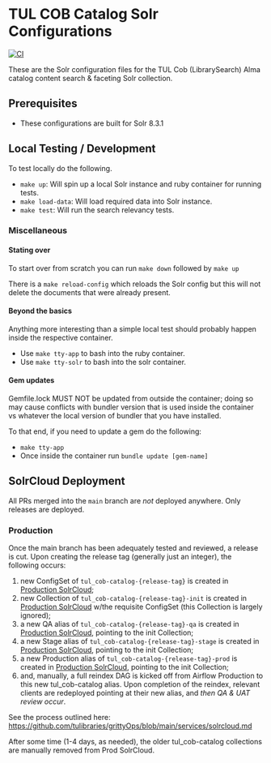 # TUL COB Catalog Solr Configurations
[![CI](https://github.com/tulibraries/tul_cob-catalog-solr/actions/workflows/ci.yml/badge.svg)](https://github.com/tulibraries/tul_cob-catalog-solr/actions/workflows/ci.yml)

These are the Solr configuration files for the TUL Cob (LibrarySearch) Alma catalog content search & faceting Solr collection.

## Prerequisites

- These configurations are built for Solr 8.3.1

## Local Testing / Development
To test locally do the following.

* `make up`: Will spin up a local Solr instance and ruby container for running tests.
* `make load-data`: Will load required data into Solr instance.
* `make test`: Will run the search relevancy tests.

### Miscellaneous
#### Stating over
To start over from scratch you can run `make down` followed by `make up`

There is a `make reload-config` which reloads the Solr config but this will not delete the documents that were already present.

#### Beyond the basics
Anything more interesting than a simple local test should probably happen inside the respective container.

* Use `make tty-app` to bash into the ruby container.
* Use `make tty-solr` to bash into the solr container.

#### Gem updates
Gemfile.lock MUST NOT be updated from outside the container; doing so may cause conflicts with bundler version that is used inside the container vs whatever the local version of bundler that you have installed.

To that end, if you need to update a gem do the following:
* `make tty-app`
* Once inside the container run `bundle update [gem-name]`


## SolrCloud Deployment

All PRs merged into the `main` branch are _not_ deployed anywhere. Only releases are deployed.

### Production

Once the main branch has been adequately tested and reviewed, a release is cut. Upon creating the release tag (generally just an integer), the following occurs:
1. new ConfigSet of `tul_cob-catalog-{release-tag}` is created in [Production SolrCloud](https://solrcloud.tul-infra.page);
2. new Collection of `tul_cob-catalog-{release-tag}-init` is created in [Production SolrCloud](https://solrcloud.tul-infra.page) w/the requisite ConfigSet (this Collection is largely ignored);
3. a new QA alias of `tul_cob-catalog-{release-tag}-qa` is created in [Production SolrCloud](https://solrcloud.tul-infra.page), pointing to the init Collection;
3. a new Stage alias of `tul_cob-catalog-{release-tag}-stage` is created in [Production SolrCloud](https://solrcloud.tul-infra.page), pointing to the init Collection;
3. a new Production alias of `tul_cob-catalog-{release-tag}-prod` is created in [Production SolrCloud](https://solrcloud.tul-infra.page), pointing to the init Collection;
4. and, manually, a full reindex DAG is kicked off from Airflow Production to this new tul_cob-catalog alias. Upon completion of the reindex, relevant clients are redeployed pointing at their new alias, and *then QA & UAT review occur*.

See the process outlined here: https://github.com/tulibraries/grittyOps/blob/main/services/solrcloud.md

After some time (1-4 days, as needed), the older tul_cob-catalog collections are manually removed from Prod SolrCloud.

